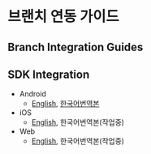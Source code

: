 # 브랜치 연동 가이드
## Branch Integration Guides

## SDK Integration
 * Android
    * [English](https://docs.branch.io/pages/apps/android/), [한국어번역본](apps/android.md)
 * iOS
    * [English](https://docs.branch.io/pages/apps/ios/), 한국어번역본(작업중)
 * Web
    * [English](https://docs.branch.io/pages/web/integrate/), 한국어번역본(작업중)
